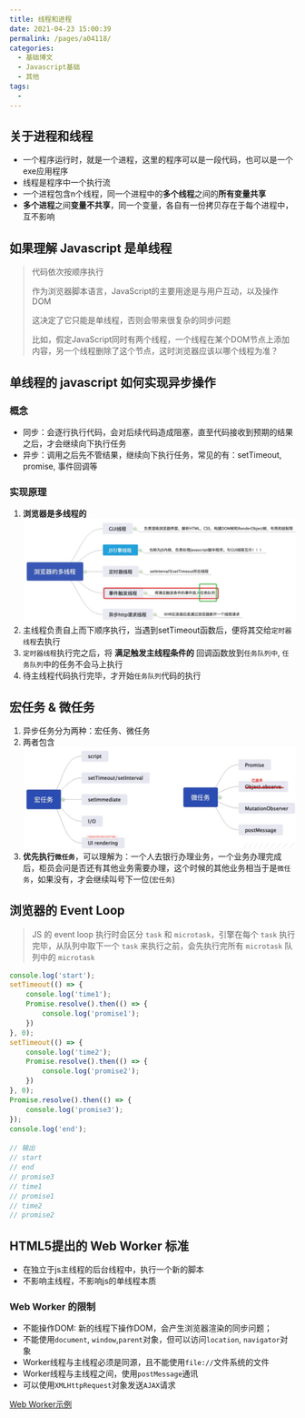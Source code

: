 ```yaml
---
title: 线程和进程
date: 2021-04-23 15:00:39
permalink: /pages/a04118/
categories:
  - 基础博文
  - Javascript基础
  - 其他
tags:
  -
---
```




## 关于进程和线程

+ 一个程序运行时，就是一个进程，这里的程序可以是一段代码，也可以是一个exe应用程序
+ 线程是程序中一个执行流
+ 一个进程包含n个线程，同一个进程中的**多个线程**之间的**所有变量共享**
+ **多个进程**之间**变量不共享**，同一个变量，各自有一份拷贝存在于每个进程中，互不影响


## 如果理解 Javascript 是单线程
> 代码依次按顺序执行
>
> 作为浏览器脚本语言，JavaScript的主要用途是与用户互动，以及操作DOM
>
> 这决定了它只能是单线程，否则会带来很复杂的同步问题
>
> 比如，假定JavaScript同时有两个线程，一个线程在某个DOM节点上添加内容，另一个线程删除了这个节点，这时浏览器应该以哪个线程为准？


## 单线程的 javascript 如何实现异步操作

### 概念
+ 同步：会逐行执行代码，会对后续代码造成阻塞，直至代码接收到预期的结果之后，才会继续向下执行任务
+ 异步：调用之后先不管结果，继续向下执行任务，常见的有：setTimeout, promise, 事件回调等

### 实现原理
1. **浏览器是多线程的**
   ![](../../../.vuepress/public/assets/web/20210426154854.jpg)
2. 主线程负责自上而下顺序执行，当遇到setTimeout函数后，便将其交给`定时器线程`去执行
3. `定时器线程`执行完之后，将 **满足触发主线程条件的** 回调函数放到`任务队列中`, `任务队列`中的任务不会马上执行
4. 待主线程代码执行完毕，才开始`任务队列`代码的执行


## 宏任务 & 微任务
1. 异步任务分为两种：宏任务、微任务
2. 两者包含
![](../../../.vuepress/public/assets/web/955BF580-9082-4C29-BED6-AF36682D5DAD.png)
3. **优先执行`微任务`**，可以理解为：一个人去银行办理业务，一个业务办理完成后，柜员会问是否还有其他业务需要办理，这个时候的其他业务相当于是`微任务`，如果没有，才会继续叫号下一位(`宏任务`)


## 浏览器的 Event Loop
> JS 的 event loop 执行时会区分 `task` 和 `microtask`，引擎在每个 `task` 执行完毕，从队列中取下一个 `task` 来执行之前，会先执行完所有 `microtask` 队列中的 `microtask`

```js
console.log('start');
setTimeout(() => {
    console.log('time1');
    Promise.resolve().then(() => {
        console.log('promise1');
    })
}, 0);
setTimeout(() => {
    console.log('time2');
    Promise.resolve().then(() => {
        console.log('promise2');
    })
}, 0);
Promise.resolve().then(() => {
    console.log('promise3');
});
console.log('end');

// 输出
// start
// end
// promise3
// time1
// promise1
// time2
// promise2
```


## HTML5提出的 Web Worker 标准
+ 在独立于js主线程的后台线程中，执行一个新的脚本
+ 不影响主线程，不影响js的单线程本质

### Web Worker 的限制
+ 不能操作DOM: 新的线程下操作DOM，会产生浏览器渲染的同步问题；
+ 不能使用`document`, `window`,`parent`对象，但可以访问`location`, `navigator`对象
+ Worker线程与主线程必须是同源，且不能使用`file://`文件系统的文件
+ Worker线程与主线程之间，使用`postMessage`通讯
+ 可以使用`XMLHttpRequest`对象发送`AJAX`请求

[Web Worker示例](https://lacorda.github.io/demo.html#/index/web-worker)
